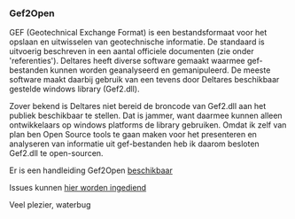 ### Gef2Open 

GEF (Geotechnical Exchange Format) is een bestandsformaat voor het opslaan en uitwisselen van geotechnische informatie. De standaard is uitvoerig beschreven in een aantal officiele documenten (zie onder 'referenties'). Deltares heeft diverse software gemaakt waarmee gef-bestanden kunnen worden geanalyseerd en gemanipuleerd. De meeste software maakt daarbij gebruik van een tevens door Deltares beschikbaar gestelde windows library (Gef2.dll).

Zover bekend is Deltares niet bereid de broncode van Gef2.dll aan het publiek beschikbaar te stellen. Dat is jammer, want daarmee kunnen alleen ontwikkelaars op windows platforms de library gebruiken. Omdat ik zelf van plan ben Open Source tools te gaan maken voor het presenteren en analyseren van informatie uit gef-bestanden heb ik daarom besloten Gef2.dll te open-sourcen.

Er is een handleiding Gef2Open [beschikbaar](http://gef2open.readthedocs.org)

Issues kunnen [hier worden ingediend](https://github.com/creepywaterbug/Gef2Open/issues)

Veel plezier, waterbug
